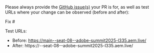 Please always provide the [GitHub issue(s)](../issues) your PR is for, as well as test URLs where your change can be observed (before and after):

Fix #<gh-issue-id>

Test URLs:
- Before: https://main--seat-08--adobe-summit2025-l335.aem.live/
- After: https://<branch>--seat-08--adobe-summit2025-l335.aem.live/
